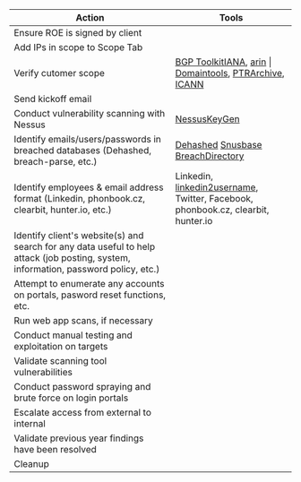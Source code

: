 
| Action                                                                                                                               | Tools                                                                                                                                                                                                                         |
| ------------------------------------------------------------------------------------------------------------------------------------ | ----------------------------------------------------------------------------------------------------------------------------------------------------------------------------------------------------------------------------- |
| Ensure ROE is signed by client                                                                                                       |                                                                                                                                                                                                                               |
| Add IPs in scope to Scope Tab                                                                                                        |                                                                                                                                                                                                                               |
| Verify cutomer scope                                                                                                                 | [BGP Toolkit](https://bgp.he.net/)[IANA](https://www.iana.org/), [arin](https://www.arin.net/) \| [Domaintools](https://www.domaintools.com/), [PTRArchive](http://ptrarchive.com/), [ICANN](https://lookup.icann.org/lookup) |
| Send kickoff email                                                                                                                   |                                                                                                                                                                                                                               |
| Conduct vulnerability scanning with Nessus                                                                                           | [NessusKeyGen](https://github.com/harshdhamaniya/nessuskeygen)                                                                                                                                                                |
| Identify emails/users/passwords in breached databases (Dehashed, breach-parse, etc.)                                                 | [Dehashed](https://www.dehashed.com/) [Snusbase](snusbase.com) [BreachDirectory](https://breachdirectory.org)                                                                                                                 |
| Identify employees & email address format (Linkedin, phonbook.cz, clearbit, hunter.io, etc.)                                         | Linkedin, [linkedin2username](https://github.com/initstring/linkedin2username), Twitter, Facebook, phonbook.cz, clearbit, hunter.io                                                                                           |
| Identify client's website(s) and search for any data useful to help attack (job posting, system, information, password policy, etc.) |                                                                                                                                                                                                                               |
| Attempt to enumerate any accounts on portals, pasword reset functions, etc.                                                          |                                                                                                                                                                                                                               |
| Run web app scans, if necessary                                                                                                      |                                                                                                                                                                                                                               |
| Conduct manual testing and exploitation on targets                                                                                   |                                                                                                                                                                                                                               |
| Validate scanning tool vulnerabilities                                                                                               |                                                                                                                                                                                                                               |
| Conduct password spraying and brute force on login portals                                                                           |                                                                                                                                                                                                                               |
| Escalate access from external to internal                                                                                            |                                                                                                                                                                                                                               |
| Validate previous year findings have been resolved                                                                                   |                                                                                                                                                                                                                               |
| Cleanup                                                                                                                              |                                                                                                                                                                                                                               |